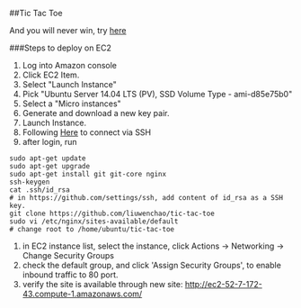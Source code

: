 ##Tic Tac Toe

And you will never win, try [here](http://liuwenchao.github.com/tic-tac-toe)

###Steps to deploy on EC2
1. Log into Amazon console
1. Click EC2 Item.
1. Select "Launch Instance"
1. Pick "Ubuntu Server 14.04 LTS (PV), SSD Volume Type - ami-d85e75b0"
1. Select a "Micro instances"
1. Generate and download a new key pair.
1. Launch Instance.
1. Following [Here](https://docs.aws.amazon.com/AWSEC2/latest/UserGuide/AccessingInstancesLinux.html) to connect via SSH
1. after login, run

  ```
  sudo apt-get update
  sudo apt-get upgrade
  sudo apt-get install git git-core nginx
  ssh-keygen
  cat .ssh/id_rsa
  # in https://github.com/settings/ssh, add content of id_rsa as a SSH key.
  git clone https://github.com/liuwenchao/tic-tac-toe
  sudo vi /etc/nginx/sites-available/default
  # change root to /home/ubuntu/tic-tac-toe
  ```

1. in EC2 instance list, select the instance, click Actions -> Networking -> Change Security Groups
1. check the default group, and click 'Assign Security Groups', to enable inbound traffic to 80 port.
1. verify the site is available through new site: http://ec2-52-7-172-43.compute-1.amazonaws.com/